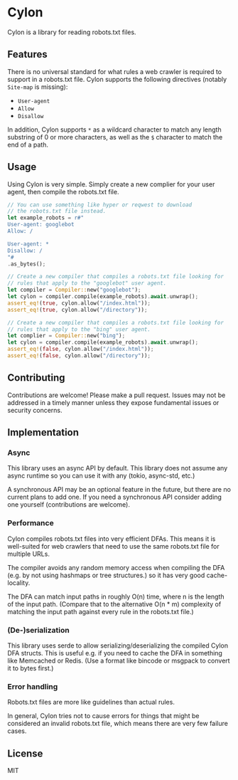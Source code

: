 # Cylon

Cylon is a library for reading robots.txt files.

## Features

There is no universal standard for what rules a web crawler
is required to support in a robots.txt file. Cylon supports
the following directives (notably `Site-map` is missing):

- `User-agent`
- `Allow`
- `Disallow`

In addition, Cylon supports `*` as a wildcard character to
match any length substring of 0 or more characters, as well
as the `$` character to match the end of a path.

## Usage

Using Cylon is very simple. Simply create a new complier
for your user agent, then compile the robots.txt file.

```rust
// You can use something like hyper or reqwest to download
// the robots.txt file instead.
let example_robots = r#"
User-agent: googlebot
Allow: /

User-agent: *
Disallow: /
"#
.as_bytes();

// Create a new compiler that compiles a robots.txt file looking for
// rules that apply to the "googlebot" user agent.
let compiler = Compiler::new("googlebot");
let cylon = compiler.compile(example_robots).await.unwrap();
assert_eq!(true, cylon.allow("/index.html"));
assert_eq!(true, cylon.allow("/directory"));

// Create a new compiler that compiles a robots.txt file looking for
// rules that apply to the "bing" user agent.
let complier = Compiler::new("bing");
let cylon = compiler.compile(example_robots).await.unwrap();
assert_eq!(false, cylon.allow("/index.html"));
assert_eq!(false, cylon.allow("/directory"));
```

## Contributing

Contributions are welcome! Please make a pull request. Issues may not
be addressed in a timely manner unless they expose fundamental issues
or security concerns.

## Implementation

### Async

This library uses an async API by default. This library does not assume
any async runtime so you can use it with any (tokio, async-std, etc.)

A synchronous API may be an optional feature in the future, but there
are no current plans to add one. If you need a synchronous API consider
adding one yourself (contributions are welcome).

### Performance

Cylon compiles robots.txt files into very efficient DFAs. This means it is
well-suited for web crawlers that need to use the same robots.txt file for
multiple URLs.

The compiler avoids any random memory access when compiling the DFA (e.g. by
not using hashmaps or tree structures.) so it has very good cache-locality.

The DFA can match input paths in roughly O(n) time, where n is the length of
the input path. (Compare that to the alternative O(n \* m) complexity of
matching the input path against every rule in the robots.txt file.)

### (De-)serialization

This library uses serde to allow serializing/deserializing the compiled Cylon
DFA structs. This is useful e.g. if you need to cache the DFA in something like
Memcached or Redis. (Use a format like bincode or msgpack to convert it to
bytes first.)

### Error handling

Robots.txt files are more like guidelines than actual rules.

In general, Cylon tries not to cause errors for things that might be considered
an invalid robots.txt file, which means there are very few failure cases.

## License

MIT
